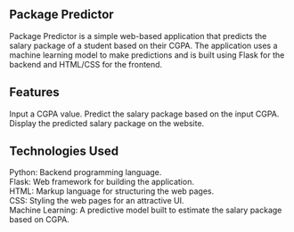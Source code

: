 ## Package Predictor
Package Predictor is a simple web-based application that predicts the salary package of a student based on their CGPA. The application uses a machine learning model to make predictions and is built using Flask for the backend and HTML/CSS for the frontend.

## Features
Input a CGPA value.
Predict the salary package based on the input CGPA.
Display the predicted salary package on the website.<br>
## Technologies Used
Python: Backend programming language.
<br>
Flask: Web framework for building the application.<br>
HTML: Markup language for structuring the web pages.<br>
CSS: Styling the web pages for an attractive UI.<br>
Machine Learning: A predictive model built to estimate the salary package based on CGPA.
